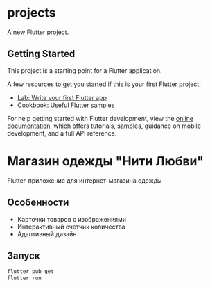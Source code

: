 # projects

A new Flutter project.

## Getting Started

This project is a starting point for a Flutter application.

A few resources to get you started if this is your first Flutter project:

- [Lab: Write your first Flutter app](https://docs.flutter.dev/get-started/codelab)
- [Cookbook: Useful Flutter samples](https://docs.flutter.dev/cookbook)

For help getting started with Flutter development, view the
[online documentation](https://docs.flutter.dev/), which offers tutorials,
samples, guidance on mobile development, and a full API reference.
# Магазин одежды "Нити Любви"

Flutter-приложение для интернет-магазина одежды

## Особенности
- Карточки товаров с изображениями
- Интерактивный счетчик количества
- Адаптивный дизайн

## Запуск
```bash
flutter pub get
flutter run